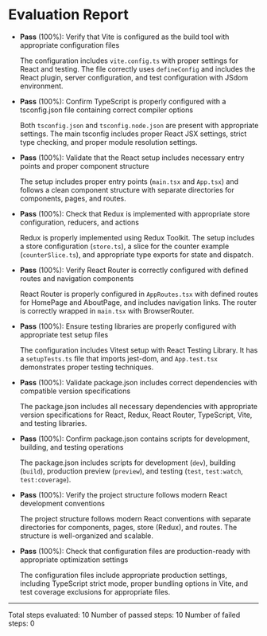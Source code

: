 # Evaluation Report

- **Pass** (100%): Verify that Vite is configured as the build tool with appropriate configuration files
  
  The configuration includes `vite.config.ts` with proper settings for React and testing. The file correctly uses `defineConfig` and includes the React plugin, server configuration, and test configuration with JSdom environment.

- **Pass** (100%): Confirm TypeScript is properly configured with a tsconfig.json file containing correct compiler options
  
  Both `tsconfig.json` and `tsconfig.node.json` are present with appropriate settings. The main tsconfig includes proper React JSX settings, strict type checking, and proper module resolution settings.

- **Pass** (100%): Validate that the React setup includes necessary entry points and proper component structure
  
  The setup includes proper entry points (`main.tsx` and `App.tsx`) and follows a clean component structure with separate directories for components, pages, and routes.

- **Pass** (100%): Check that Redux is implemented with appropriate store configuration, reducers, and actions
  
  Redux is properly implemented using Redux Toolkit. The setup includes a store configuration (`store.ts`), a slice for the counter example (`counterSlice.ts`), and appropriate type exports for state and dispatch.

- **Pass** (100%): Verify React Router is correctly configured with defined routes and navigation components
  
  React Router is properly configured in `AppRoutes.tsx` with defined routes for HomePage and AboutPage, and includes navigation links. The router is correctly wrapped in `main.tsx` with BrowserRouter.

- **Pass** (100%): Ensure testing libraries are properly configured with appropriate test setup files
  
  The configuration includes Vitest setup with React Testing Library. It has a `setupTests.ts` file that imports jest-dom, and `App.test.tsx` demonstrates proper testing techniques.

- **Pass** (100%): Validate package.json includes correct dependencies with compatible version specifications
  
  The package.json includes all necessary dependencies with appropriate version specifications for React, Redux, React Router, TypeScript, Vite, and testing libraries.

- **Pass** (100%): Confirm package.json contains scripts for development, building, and testing operations
  
  The package.json includes scripts for development (`dev`), building (`build`), production preview (`preview`), and testing (`test`, `test:watch`, `test:coverage`).

- **Pass** (100%): Verify the project structure follows modern React development conventions
  
  The project structure follows modern React conventions with separate directories for components, pages, store (Redux), and routes. The structure is well-organized and scalable.

- **Pass** (100%): Check that configuration files are production-ready with appropriate optimization settings
  
  The configuration files include appropriate production settings, including TypeScript strict mode, proper bundling options in Vite, and test coverage exclusions for appropriate files.

---

Total steps evaluated: 10
Number of passed steps: 10
Number of failed steps: 0